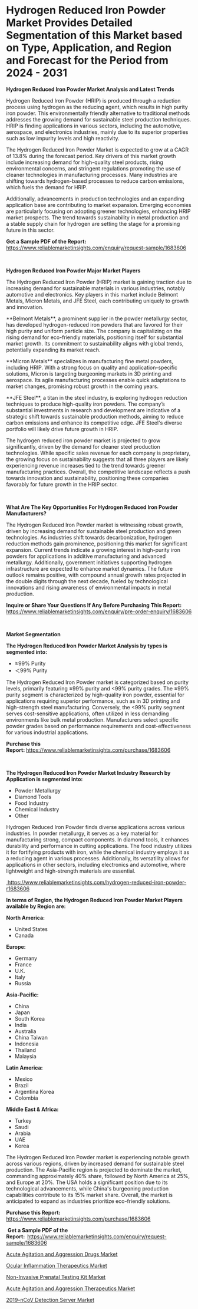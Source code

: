 <p><h1>Hydrogen Reduced Iron Powder Market Provides Detailed Segmentation of this Market based on Type, Application, and Region and Forecast for the Period from 2024 - 2031</h1></p><p><strong>Hydrogen Reduced Iron Powder Market Analysis and Latest Trends</strong></p>
<p><p>Hydrogen Reduced Iron Powder (HRIP) is produced through a reduction process using hydrogen as the reducing agent, which results in high purity iron powder. This environmentally friendly alternative to traditional methods addresses the growing demand for sustainable steel production techniques. HRIP is finding applications in various sectors, including the automotive, aerospace, and electronics industries, mainly due to its superior properties such as low impurity levels and high reactivity.</p><p>The Hydrogen Reduced Iron Powder Market is expected to grow at a CAGR of 13.8% during the forecast period. Key drivers of this market growth include increasing demand for high-quality steel products, rising environmental concerns, and stringent regulations promoting the use of cleaner technologies in manufacturing processes. Many industries are shifting towards hydrogen-based processes to reduce carbon emissions, which fuels the demand for HRIP. </p><p>Additionally, advancements in production technologies and an expanding application base are contributing to market expansion. Emerging economies are particularly focusing on adopting greener technologies, enhancing HRIP market prospects. The trend towards sustainability in metal production and a stable supply chain for hydrogen are setting the stage for a promising future in this sector.</p></p>
<p><strong>Get a Sample PDF of the Report:&nbsp;</strong> <a href="https://www.reliablemarketinsights.com/enquiry/request-sample/1683606?utm_campaign=1570&utm_medium=2&utm_source=Github&utm_content=ia&utm_term=15102024&utm_id=hydrogen-reduced-iron-powder">https://www.reliablemarketinsights.com/enquiry/request-sample/1683606</a></p>
<p>&nbsp;</p>
<p><strong>Hydrogen Reduced Iron Powder Major Market Players</strong></p>
<p><p>The Hydrogen Reduced Iron Powder (HRIP) market is gaining traction due to increasing demand for sustainable materials in various industries, notably automotive and electronics. Key players in this market include Belmont Metals, Micron Metals, and JFE Steel, each contributing uniquely to growth and innovation.</p><p>**Belmont Metals**, a prominent supplier in the powder metallurgy sector, has developed hydrogen-reduced iron powders that are favored for their high purity and uniform particle size. The company is capitalizing on the rising demand for eco-friendly materials, positioning itself for substantial market growth. Its commitment to sustainability aligns with global trends, potentially expanding its market reach.</p><p>**Micron Metals** specializes in manufacturing fine metal powders, including HRIP. With a strong focus on quality and application-specific solutions, Micron is targeting burgeoning markets in 3D printing and aerospace. Its agile manufacturing processes enable quick adaptations to market changes, promising robust growth in the coming years.</p><p>**JFE Steel**, a titan in the steel industry, is exploring hydrogen reduction techniques to produce high-quality iron powders. The company’s substantial investments in research and development are indicative of a strategic shift towards sustainable production methods, aiming to reduce carbon emissions and enhance its competitive edge. JFE Steel's diverse portfolio will likely drive future growth in HRIP.</p><p>The hydrogen reduced iron powder market is projected to grow significantly, driven by the demand for cleaner steel production technologies. While specific sales revenue for each company is proprietary, the growing focus on sustainability suggests that all three players are likely experiencing revenue increases tied to the trend towards greener manufacturing practices. Overall, the competitive landscape reflects a push towards innovation and sustainability, positioning these companies favorably for future growth in the HRIP sector.</p></p>
<p>&nbsp;</p>
<p><strong>What Are The Key Opportunities For Hydrogen Reduced Iron Powder Manufacturers?</strong></p>
<p><p>The Hydrogen Reduced Iron Powder market is witnessing robust growth, driven by increasing demand for sustainable steel production and green technologies. As industries shift towards decarbonization, hydrogen reduction methods gain prominence, positioning this market for significant expansion. Current trends indicate a growing interest in high-purity iron powders for applications in additive manufacturing and advanced metallurgy. Additionally, government initiatives supporting hydrogen infrastructure are expected to enhance market dynamics. The future outlook remains positive, with compound annual growth rates projected in the double digits through the next decade, fueled by technological innovations and rising awareness of environmental impacts in metal production.</p></p>
<p><strong>Inquire or Share Your Questions If Any Before Purchasing This Report:</strong> <a href="https://www.reliablemarketinsights.com/enquiry/pre-order-enquiry/1683606?utm_campaign=1570&utm_medium=2&utm_source=Github&utm_content=ia&utm_term=15102024&utm_id=hydrogen-reduced-iron-powder">https://www.reliablemarketinsights.com/enquiry/pre-order-enquiry/1683606</a></p>
<p>&nbsp;</p>
<p><strong>Market Segmentation</strong></p>
<p><strong>The Hydrogen Reduced Iron Powder Market Analysis by types is segmented into:</strong></p>
<p><ul><li>≥99% Purity</li><li>＜99% Purity</li></ul></p>
<p><p>The Hydrogen Reduced Iron Powder market is categorized based on purity levels, primarily featuring ≥99% purity and <99% purity grades. The ≥99% purity segment is characterized by high-quality iron powder, essential for applications requiring superior performance, such as in 3D printing and high-strength steel manufacturing. Conversely, the <99% purity segment serves cost-sensitive applications, often utilized in less demanding environments like bulk metal production. Manufacturers select specific powder grades based on performance requirements and cost-effectiveness for various industrial applications.</p></p>
<p><strong>Purchase this Report:&nbsp;</strong><a href="https://www.reliablemarketinsights.com/purchase/1683606?utm_campaign=1570&utm_medium=2&utm_source=Github&utm_content=ia&utm_term=15102024&utm_id=hydrogen-reduced-iron-powder">https://www.reliablemarketinsights.com/purchase/1683606</a></p>
<p>&nbsp;</p>
<p><strong>The Hydrogen Reduced Iron Powder Market Industry Research by Application is segmented into:</strong></p>
<p><ul><li>Powder Metallurgy</li><li>Diamond Tools</li><li>Food Industry</li><li>Chemical Industry</li><li>Other</li></ul></p>
<p><p>Hydrogen Reduced Iron Powder finds diverse applications across various industries. In powder metallurgy, it serves as a key material for manufacturing strong, compact components. In diamond tools, it enhances durability and performance in cutting applications. The food industry utilizes it for fortifying products with iron, while the chemical industry employs it as a reducing agent in various processes. Additionally, its versatility allows for applications in other sectors, including electronics and automotive, where lightweight and high-strength materials are essential.</p></p>
<p><a href="https://www.reliablemarketinsights.com/hydrogen-reduced-iron-powder-r1683606?utm_campaign=1570&utm_medium=2&utm_source=Github&utm_content=ia&utm_term=15102024&utm_id=hydrogen-reduced-iron-powder">&nbsp;https://www.reliablemarketinsights.com/hydrogen-reduced-iron-powder-r1683606</a></p>
<p><strong>In terms of Region, the Hydrogen Reduced Iron Powder Market Players available by Region are:</strong></p>
<p>
    <p> <strong> North America: </strong>
        <ul>
            <li>United States</li>
            <li>Canada</li>
        </ul>
        </p> 
    <p> <strong> Europe: </strong>
        <ul>
            <li>Germany</li>
            <li>France</li>
            <li>U.K.</li>
            <li>Italy</li>
            <li>Russia</li>
        </ul>
        </p> 
    <p> <strong> Asia-Pacific: </strong>
        <ul>
            <li>China</li>
            <li>Japan</li>
            <li>South Korea</li>
            <li>India</li>
            <li>Australia</li>
            <li>China Taiwan</li>
            <li>Indonesia</li>
            <li>Thailand</li>
            <li>Malaysia</li>
        </ul>
        </p> 
    <p> <strong> Latin America: </strong>
        <ul>
            <li>Mexico</li>
            <li>Brazil</li>
            <li>Argentina Korea</li>
            <li>Colombia</li>
        </ul>
        </p> 
    <p> <strong> Middle East & Africa: </strong>
        <ul>
            <li>Turkey</li>
            <li>Saudi</li>
            <li>Arabia</li>
            <li>UAE</li>
            <li>Korea</li>
        </ul>
    </p>
    </p>
<p><p>The Hydrogen Reduced Iron Powder market is experiencing notable growth across various regions, driven by increased demand for sustainable steel production. The Asia-Pacific region is projected to dominate the market, commanding approximately 40% share, followed by North America at 25%, and Europe at 20%. The USA holds a significant position due to its technological advancements, while China's burgeoning production capabilities contribute to its 15% market share. Overall, the market is anticipated to expand as industries prioritize eco-friendly solutions.</p></p>
<p><strong>Purchase this Report: </strong><a href="https://www.reliablemarketinsights.com/purchase/1683606?utm_campaign=1570&utm_medium=2&utm_source=Github&utm_content=ia&utm_term=15102024&utm_id=hydrogen-reduced-iron-powder">https://www.reliablemarketinsights.com/purchase/1683606</a></p>
<p>&nbsp;<strong>Get a Sample PDF of the Report:&nbsp;&nbsp;</strong><a href="https://www.reliablemarketinsights.com/enquiry/request-sample/1683606?utm_campaign=1570&utm_medium=2&utm_source=Github&utm_content=ia&utm_term=15102024&utm_id=hydrogen-reduced-iron-powder">https://www.reliablemarketinsights.com/enquiry/request-sample/1683606</a></p>
<p><strong></strong></p>
<p><p><a href="https://www.linkedin.com/pulse/global-acute-agitation-aggression-drugs-industry-analysis-pj29f?utm_campaign=1570&utm_medium=2&utm_source=Github&utm_content=ia&utm_term=15102024&utm_id=hydrogen-reduced-iron-powder">Acute Agitation and Aggression Drugs Market</a></p><p><a href="https://www.linkedin.com/pulse/ocular-inflammation-therapeutics-ecosystem-mapping-innovation-pkule?trk=public_post_embed_feed-article-content&utm_campaign=1570&utm_medium=2&utm_source=Github&utm_content=ia&utm_term=15102024&utm_id=hydrogen-reduced-iron-powder">Ocular Inflammation Therapeutics Market</a></p><p><a href="https://www.linkedin.com/pulse/strategic-roadmap-global-non-invasive-prenatal-testing-kit-zvscf?utm_campaign=1570&utm_medium=2&utm_source=Github&utm_content=ia&utm_term=15102024&utm_id=hydrogen-reduced-iron-powder">Non-Invasive Prenatal Testing Kit Market</a></p><p><a href="https://www.linkedin.com/pulse/acute-agitation-aggression-therapeutics-market-size-type-c9ijf?trk=public_post_embed_feed-article-content&utm_campaign=1570&utm_medium=2&utm_source=Github&utm_content=ia&utm_term=15102024&utm_id=hydrogen-reduced-iron-powder">Acute Agitation and Aggression Therapeutics Market</a></p><p><a href="https://www.linkedin.com/pulse/2019-ncov-detection-server-market-size-share-competitive-landscape-jlz7f?utm_campaign=1570&utm_medium=2&utm_source=Github&utm_content=ia&utm_term=15102024&utm_id=hydrogen-reduced-iron-powder">2019-nCoV Detection Server Market</a></p></p>